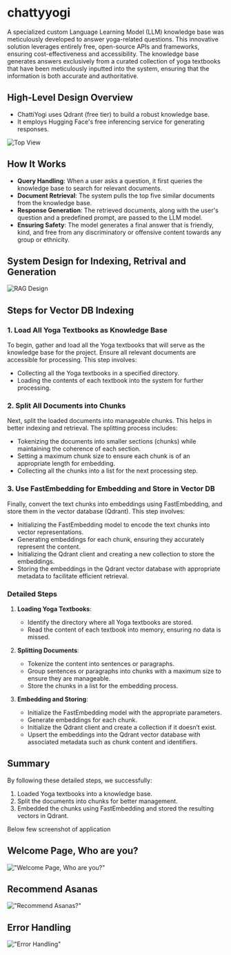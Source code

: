 # chattyyogi
A specialized custom Language Learning Model (LLM) knowledge base was meticulously developed to answer yoga-related questions. This innovative solution leverages entirely free, open-source APIs and frameworks, ensuring cost-effectiveness and accessibility. The knowledge base generates answers exclusively from a curated collection of yoga textbooks that have been meticulously inputted into the system, ensuring that the information is both accurate and authoritative.

## High-Level Design Overview
- ChattiYogi uses Qdrant (free tier) to build a robust knowledge base.
- It employs Hugging Face's free inferencing service for generating responses.

![Top View](container/llm/resource/img/High_level_diagram.png)

## How It Works
- **Query Handling**: When a user asks a question, it first queries the knowledge base to search for relevant documents.
- **Document Retrieval**: The system pulls the top five similar documents from the knowledge base.
- **Response Generation**: The retrieved documents, along with the user's question and a predefined prompt, are passed to the LLM model.
- **Ensuring Safety**: The model generates a final answer that is friendly, kind, and free from any discriminatory or offensive content towards any group or ethnicity.


## System Design for Indexing, Retrival and Generation
![RAG Design](container/llm/resource/img/ChattyYogi_RAG_LLM_Design.png)

## Steps for Vector DB Indexing

### 1. Load All Yoga Textbooks as Knowledge Base
To begin, gather and load all the Yoga textbooks that will serve as the knowledge base for the project. Ensure all relevant documents are accessible for processing. This step involves:

- Collecting all the Yoga textbooks in a specified directory.
- Loading the contents of each textbook into the system for further processing.

### 2. Split All Documents into Chunks
Next, split the loaded documents into manageable chunks. This helps in better indexing and retrieval. The splitting process includes:

- Tokenizing the documents into smaller sections (chunks) while maintaining the coherence of each section.
- Setting a maximum chunk size to ensure each chunk is of an appropriate length for embedding.
- Collecting all the chunks into a list for the next processing step.

### 3. Use FastEmbedding for Embedding and Store in Vector DB
Finally, convert the text chunks into embeddings using FastEmbedding, and store them in the vector database (Qdrant). This step involves:

- Initializing the FastEmbedding model to encode the text chunks into vector representations.
- Generating embeddings for each chunk, ensuring they accurately represent the content.
- Initializing the Qdrant client and creating a new collection to store the embeddings.
- Storing the embeddings in the Qdrant vector database with appropriate metadata to facilitate efficient retrieval.

### Detailed Steps

1. **Loading Yoga Textbooks**:
    - Identify the directory where all Yoga textbooks are stored.
    - Read the content of each textbook into memory, ensuring no data is missed.

2. **Splitting Documents**:
    - Tokenize the content into sentences or paragraphs.
    - Group sentences or paragraphs into chunks with a maximum size to ensure they are manageable.
    - Store the chunks in a list for the embedding process.

3. **Embedding and Storing**:
    - Initialize the FastEmbedding model with the appropriate parameters.
    - Generate embeddings for each chunk.
    - Initialize the Qdrant client and create a collection if it doesn’t exist.
    - Upsert the embeddings into the Qdrant vector database with associated metadata such as chunk content and identifiers.

## Summary
By following these detailed steps, we successfully:
1. Loaded Yoga textbooks into a knowledge base.
2. Split the documents into chunks for better management.
3. Embedded the chunks using FastEmbedding and stored the resulting vectors in Qdrant.


Below few screenshot of application 

## Welcome Page, Who are you?
!["Welcome Page, Who are you?"](container/llm/resource/img/img_1.png)

## Recommend Asanas

!["Recommend Asanas?"](container/llm/resource/img/img_2.png)

## Error Handling

!["Error Handling"](container/llm/resource/img/img.png)